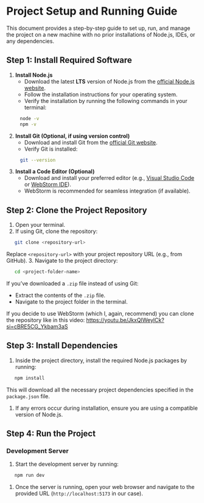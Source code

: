 # Project Setup and Running Guide
This document provides a step-by-step guide to set up, run, and manage the project on a new machine with no prior installations of Node.js, IDEs, or any dependencies.

## Step 1: Install Required Software
1. **Install Node.js**
    - Download the latest **LTS** version of Node.js from the [official Node.js website](https://nodejs.org/).
    - Follow the installation instructions for your operating system.
    - Verify the installation by running the following commands in your terminal:
``` bash
     node -v
     npm -v
```
2. **Install Git (Optional, if using version control)**
    - Download and install Git from the [official Git website](https://git-scm.com/).
    - Verify Git is installed:
``` bash
     git --version
```
3. **Install a Code Editor (Optional)**
    - Download and install your preferred editor (e.g., [Visual Studio Code](https://code.visualstudio.com/) or [WebStorm IDE](https://www.jetbrains.com/webstorm/)).
    - WebStorm is recommended for seamless integration (if available).

## Step 2: Clone the Project Repository
1. Open your terminal.
2. If using Git, clone the repository:
``` bash
   git clone <repository-url>
```
Replace `<repository-url>` with your project repository URL (e.g., from GitHub).
3. Navigate to the project directory:
``` bash
   cd <project-folder-name>
```
If you’ve downloaded a `.zip` file instead of using Git:
- Extract the contents of the `.zip` file.
- Navigate to the project folder in the terminal.

If you decide to use WebStorm (which I, again, recommend) you can clone the repository like in this video:
https://youtu.be/JkxQIWeylCk?si=cBRE5CG_Ykbam3aS

## Step 3: Install Dependencies
1. Inside the project directory, install the required Node.js packages by running:
``` bash
   npm install
```
This will download all the necessary project dependencies specified in the `package.json` file.
1. If any errors occur during installation, ensure you are using a compatible version of Node.js.

## Step 4: Run the Project
### Development Server
1. Start the development server by running:
``` bash
   npm run dev
```
1. Once the server is running, open your web browser and navigate to the provided URL (`http://localhost:5173` in our case).
